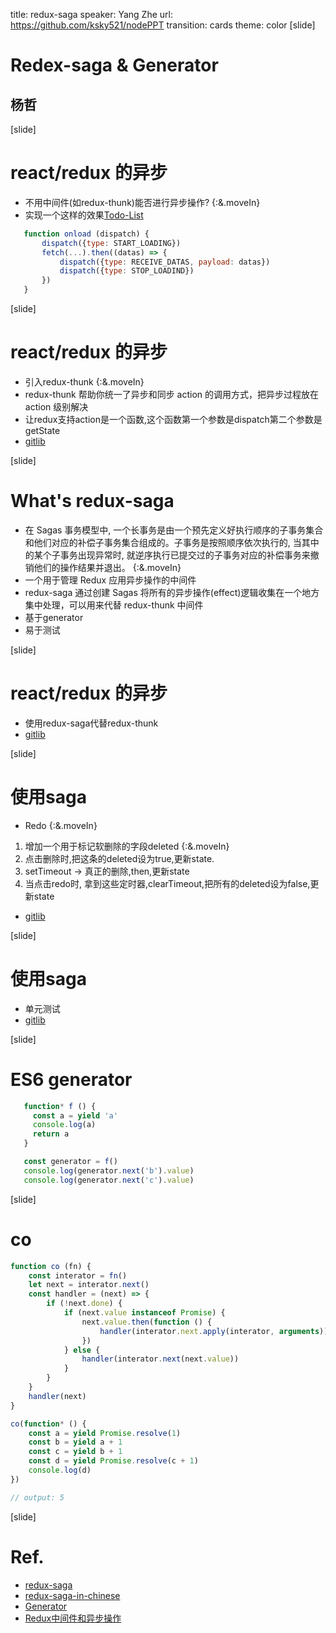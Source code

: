title: redux-saga
speaker: Yang Zhe
url: https://github.com/ksky521/nodePPT
transition: cards
theme: color
[slide]

# Redex-saga & Generator
## 杨哲

[slide]
# react/redux 的异步
- 不用中间件(如redux-thunk)能否进行异步操作? {:&.moveIn}
- 实现一个这样的效果[Todo-List](http://192.168.0.119:3000/saga)
 ```javascript
    function onload (dispatch) {
        dispatch({type: START_LOADING})
        fetch(...).then((datas) => {
            dispatch({type: RECEIVE_DATAS, payload: datas})
            dispatch({type: STOP_LOADIND})
        })
    }
 ```

[slide]
# react/redux 的异步
- 引入redux-thunk {:&.moveIn}
- redux-thunk 帮助你统一了异步和同步 action 的调用方式，把异步过程放在 action 级别解决
- 让redux支持action是一个函数,这个函数第一个参数是dispatch第二个参数是getState
- [gitlib](http://git.ht.com/WFDEV/HongtooJetLab/tree/ASYNC-TODO-LIST/src/redux-saga)

[slide]
# What's redux-saga
- 在 Sagas 事务模型中, 一个长事务是由一个预先定义好执行顺序的子事务集合和他们对应的补偿子事务集合组成的。子事务是按照顺序依次执行的, 当其中的某个子事务出现异常时, 就逆序执行已提交过的子事务对应的补偿事务来撤销他们的操作结果并退出。 {:&.moveIn}
- 一个用于管理 Redux 应用异步操作的中间件
- redux-saga 通过创建 Sagas 将所有的异步操作(effect)逻辑收集在一个地方集中处理，可以用来代替 redux-thunk 中间件
- 基于generator
- 易于测试

[slide]
# react/redux 的异步
- 使用redux-saga代替redux-thunk
- [gitlib](http://git.ht.com/WFDEV/HongtooJetLab/commit/3f47002555d92dbc51b4282becdc558470bc652b)

[slide]
 # 使用saga
 - Redo {:&.moveIn}
  1. 增加一个用于标记软删除的字段deleted {:&.moveIn}
  2. 点击删除时,把这条的deleted设为true,更新state.
  3. setTimeout -> 真正的删除,then,更新state
  4. 当点击redo时, 拿到这些定时器,clearTimeout,把所有的deleted设为false,更新state
 - [gitlib](http://git.ht.com/WFDEV/HongtooJetLab/blob/yz/src/redux-saga/sagas.js)

[slide]
 # 使用saga
 - 单元测试
 - [gitlib](http://git.ht.com/WFDEV/HongtooJetLab/commit/ddef8ee743f1b705693f857cb3fc1a3e98778d1f)

[slide]
 # ES6 generator

 ```javascript
    function* f () {
      const a = yield 'a'
      console.log(a)
      return a
    }

    const generator = f()
    console.log(generator.next('b').value)
    console.log(generator.next('c').value)
 ```
[slide]
# co
```javascript
function co (fn) {
    const interator = fn()
    let next = interator.next()
    const handler = (next) => {
        if (!next.done) {
            if (next.value instanceof Promise) {
                next.value.then(function () {
                    handler(interator.next.apply(interator, arguments))
                })
            } else {
                handler(interator.next(next.value))
            }
        }
    }
    handler(next)
}

co(function* () {
    const a = yield Promise.resolve(1)
    const b = yield a + 1
    const c = yield b + 1
    const d = yield Promise.resolve(c + 1)
    console.log(d)
})

// output: 5
```
[slide]
  # Ref.
  - [redux-saga](https://redux-saga.github.io/redux-saga/index.html)  
  - [redux-saga-in-chinese](http://leonshi.com/redux-saga-in-chinese/index.html)
  - [Generator](http://www.ruanyifeng.com/blog/2015/04/generator.html)
  - [Redux中间件和异步操作](http://www.ruanyifeng.com/blog/2016/09/redux_tutorial_part_two_async_operations.html)